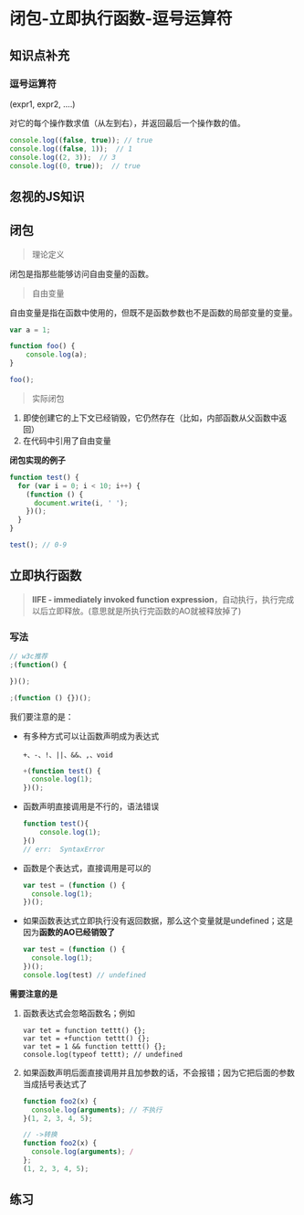 # 闭包-立即执行函数-逗号运算符

## 知识点补充

### 逗号运算符

(expr1, expr2, ….)

对它的每个操作数求值（从左到右），并返回最后一个操作数的值。

```js
console.log((false, true)); // true
console.log((false, 1));  // 1
console.log((2, 3));  // 3
console.log((0, true));  // true
```

## 忽视的JS知识

## 闭包

> 理论定义

闭包是指那些能够访问自由变量的函数。

> 自由变量

自由变量是指在函数中使用的，但既不是函数参数也不是函数的局部变量的变量。

```js
var a = 1;

function foo() {
    console.log(a);
}

foo();
```

> 实际闭包

1. 即使创建它的上下文已经销毁，它仍然存在（比如，内部函数从父函数中返回）
2. 在代码中引用了自由变量



**闭包实现的例子**

```js
function test() {
  for (var i = 0; i < 10; i++) {
    (function () {
      document.write(i, ' ');
    })();
  }
}

test(); // 0-9
```

## 立即执行函数

> **IIFE - immediately invoked function expression**，自动执行，执行完成以后立即释放。(意思就是所执行完函数的AO就被释放掉了)

### 写法

```js
// w3c推荐
;(function() {

})();

;(function () {})();
```

我们要注意的是：

- 有多种方式可以让函数声明成为表达式

  `+、-、!、||、&&、,、void`

  ```js
  +(function test() {
    console.log(1);
  })();
  ```

- 函数声明直接调用是不行的，语法错误

  ```js
  function test(){
      console.log(1);
  }()
  // err:  SyntaxError
  ```

- 函数是个表达式，直接调用是可以的

  ```js
  var test = (function () {
    console.log(1);
  })();
  ```

- 如果函数表达式立即执行没有返回数据，那么这个变量就是undefined；这是因为**函数的AO已经销毁了**

  ```js
  var test = (function () {
    console.log(1);
  })();
  console.log(test) // undefined
  ```


**需要注意的是**

1. 函数表达式会忽略函数名；例如

   ```
   var tet = function tettt() {};
   var tet = +function tettt() {};
   var tet = 1 && function tettt() {};
   console.log(typeof tettt); // undefined
   ```

2. 如果函数声明后面直接调用并且加参数的话，不会报错；因为它把后面的参数当成括号表达式了

   ```js
   function foo2(x) {
     console.log(arguments); // 不执行
   }(1, 2, 3, 4, 5);
   
   // ->转换
   function foo2(x) {
     console.log(arguments); /
   };
   (1, 2, 3, 4, 5);
   ```

   

## 练习
